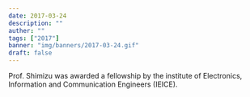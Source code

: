 ```yaml
---
date: 2017-03-24
description: ""
auther: ""
tags: ["2017"]
banner: "img/banners/2017-03-24.gif"
draft: false
---
```

Prof. Shimizu was awarded a fellowship by the institute of Electronics, Information and Communication Engineers (IEICE).
